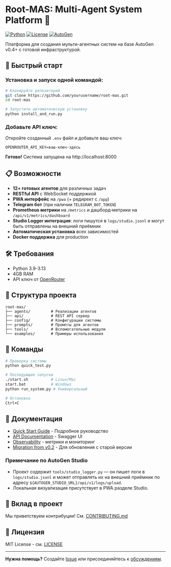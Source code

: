 # Root-MAS: Multi-Agent System Platform 🤖

[![Python](https://img.shields.io/badge/python-3.9--3.13-blue.svg)](https://www.python.org/downloads/)
[![License](https://img.shields.io/badge/license-MIT-green.svg)](LICENSE)
[![AutoGen](https://img.shields.io/badge/AutoGen-0.5.1+-orange.svg)](https://github.com/microsoft/autogen)

Платформа для создания мульти-агентных систем на базе AutoGen v0.4+ с готовой инфраструктурой.

## 🚀 Быстрый старт

### Установка и запуск одной командой:

```bash
# Клонируйте репозиторий
git clone https://github.com/yourusername/root-mas.git
cd root-mas

# Запустите автоматическую установку
python install_and_run.py
```

### Добавьте API ключ:
Откройте созданный `.env` файл и добавьте ваш ключ:
```
OPENROUTER_API_KEY=ваш-ключ-здесь
```

**Готово!** Система запущена на http://localhost:8000

## 📋 Возможности

- **12+ готовых агентов** для различных задач
- **RESTful API** с WebSocket поддержкой
- **PWA интерфейс** на `/pwa` (+ редирект с `/app`)
- **Telegram бот** (при наличии `TELEGRAM_BOT_TOKEN`)
- **Prometheus метрики** на `/metrics` и дашборд‑метрики на `/api/v1/metrics/dashboard`
- **Studio Logger интеграция**: логи пишутся в `logs/studio.jsonl` и могут быть отправлены на внешний приёмник
- **Автоматическая установка** всех зависимостей
- **Docker поддержка** для production

## 🛠️ Требования

- Python 3.9-3.13
- 4GB RAM
- API ключ от [OpenRouter](https://openrouter.ai/keys)

## 📁 Структура проекта

```
root-mas/
├── agents/         # Реализации агентов
├── api/            # REST API сервер
├── config/         # Конфигурации системы
├── prompts/        # Промпты для агентов
├── tools/          # Вспомогательные модули
└── examples/       # Примеры использования
```

## 🔧 Команды

```bash
# Проверка системы
python quick_test.py

# Последующие запуски
./start.sh          # Linux/Mac
start.bat           # Windows
python run_system.py # Универсальный

# Остановка
Ctrl+C
```

## 📖 Документация

- [Quick Start Guide](QUICK_START.md) - Подробное руководство
- [API Documentation](http://localhost:8000/docs) - Swagger UI
- [Observability](docs/observability.md) - метрики и мониторинг
- [Migration from v0.2](docs/migration/) - Для обновления с старой версии

### Примечание по AutoGen Studio
- Проект содержит `tools/studio_logger.py` — он пишет логи в `logs/studio.jsonl` и может отправлять их на внешний приёмник по адресу `${AUTOGEN_STUDIO_URL}/api/v1/logs/upload`.
- Локальная визуализация присутствует в PWA разделе Studio.

## 🤝 Вклад в проект

Мы приветствуем контрибуции! См. [CONTRIBUTING.md](CONTRIBUTING.md)

## 📄 Лицензия

MIT License - см. [LICENSE](LICENSE)

---

**Нужна помощь?** Создайте [Issue](https://github.com/yourusername/root-mas/issues) или присоединяйтесь к [обсуждениям](https://github.com/yourusername/root-mas/discussions).
